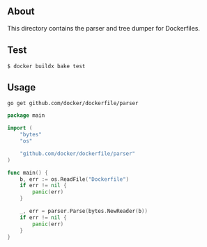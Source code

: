 <!-- FIXME: Uncomment when moved to docker org
[![PkgGoDev](https://img.shields.io/badge/go.dev-docs-007d9c?logo=go&logoColor=white)](https://pkg.go.dev/github.com/docker/dockerfile/parser)
[![Test Status](https://img.shields.io/github/workflow/status/docker/dockerfile/parser?label=test&logo=github&style=flat-square)](https://github.com/docker/dockerfile/actions?query=workflow%3Aparser)
-->

## About

This directory contains the parser and tree dumper for Dockerfiles.

## Test

```shell
$ docker buildx bake test
```

## Usage

```shell
go get github.com/docker/dockerfile/parser
```

```go
package main

import (
	"bytes"
	"os"

	"github.com/docker/dockerfile/parser"
)

func main() {
	b, err := os.ReadFile("Dockerfile")
	if err != nil {
		panic(err)
	}

	_, err = parser.Parse(bytes.NewReader(b))
	if err != nil {
		panic(err)
	}
}
```
